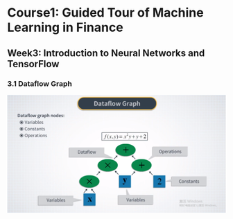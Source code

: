 # Course1: Guided Tour of Machine Learning in Finance
## Week3: Introduction to Neural Networks and TensorFlow

### 3.1 Dataflow Graph
![Dataflow Graph](https://raw.githubusercontent.com/SuperSaiki/pics/master/MLinF21.png)

